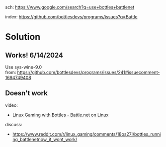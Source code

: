 sch: https://www.google.com/search?q=use+bottles+battlenet

index:
https://github.com/bottlesdevs/programs/issues?q=Battle

# Solution
## Works! 6/14/2024
Use sys-wine-9.0  
from: https://github.com/bottlesdevs/programs/issues/241#issuecomment-1694749408

## Doesn't work
video:
- [Linux Gaming with Bottles - Battle.net on Linux](https://youtu.be/eJSUDWFKHmM)

discuss:
- https://www.reddit.com/r/linux_gaming/comments/18os27l/bottles_running_battlenetnow_it_wont_work/
